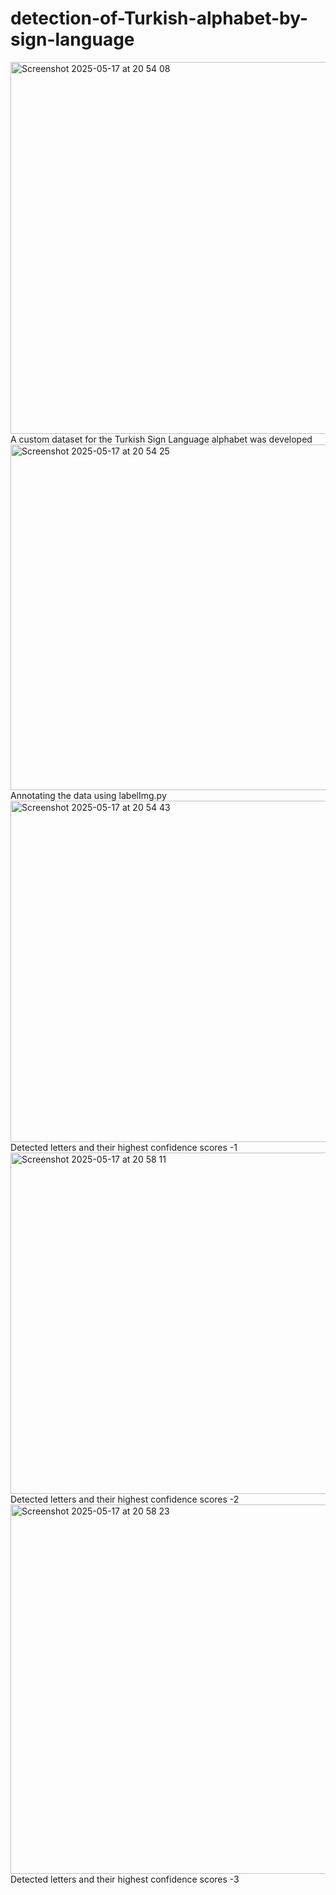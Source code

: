# detection-of-Turkish-alphabet-by-sign-language

<img width="595" alt="Screenshot 2025-05-17 at 20 54 08" src="https://github.com/user-attachments/assets/7da99c29-8bd0-4497-a504-226a7c93cb95" />
A custom dataset for the Turkish Sign Language alphabet was developed



<img width="553" alt="Screenshot 2025-05-17 at 20 54 25" src="https://github.com/user-attachments/assets/3b7427ea-3337-4826-bcd5-0a23dba6967f" />
Annotating the data using labelImg.py



<img width="546" alt="Screenshot 2025-05-17 at 20 54 43" src="https://github.com/user-attachments/assets/bc16a6d0-5086-433b-a30f-643f80e7072b" />
Detected letters and their highest confidence scores -1



<img width="546" alt="Screenshot 2025-05-17 at 20 58 11" src="https://github.com/user-attachments/assets/ee62e8b3-062e-4c7b-88ab-d0729d0f236f" />
Detected letters and their highest confidence scores -2



<img width="591" alt="Screenshot 2025-05-17 at 20 58 23" src="https://github.com/user-attachments/assets/ed705595-1415-457e-956b-c88f684fb108" />
Detected letters and their highest confidence scores -3

